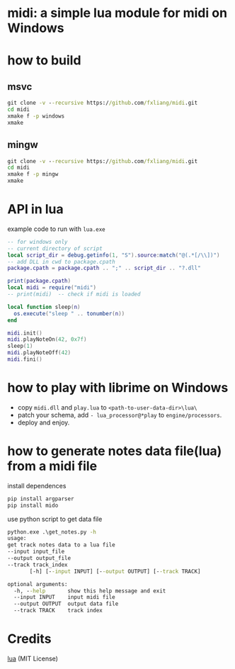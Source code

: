 # midi: a simple lua module for midi on Windows

# how to build

## msvc

```bat
git clone -v --recursive https://github.com/fxliang/midi.git
cd midi
xmake f -p windows
xmake 
```

## mingw

```bat
git clone -v --recursive https://github.com/fxliang/midi.git
cd midi
xmake f -p mingw
xmake 
```

# API in lua

example code to run with `lua.exe`

```lua
-- for windows only
-- current directory of script
local script_dir = debug.getinfo(1, "S").source:match("@(.*[/\\])")
-- add DLL in cwd to package.cpath
package.cpath = package.cpath .. ";" .. script_dir .. "?.dll"

print(package.cpath)
local midi = require("midi")
-- print(midi)  -- check if midi is loaded

local function sleep(n)
  os.execute("sleep " .. tonumber(n))
end

midi.init()
midi.playNoteOn(42, 0x7f)
sleep(1)
midi.playNoteOff(42)
midi.fini()

```

# how to play with librime on Windows

- copy `midi.dll` and `play.lua` to `<path-to-user-data-dir>\lua\`
- patch your schema, add  `- lua_processor@*play` to `engine/processors`.
- deploy and enjoy.

# how to generate notes data file(lua) from a midi file

install dependences
```bat
pip install argparser
pip install mido
```

use python script to get data file

```bat
python.exe .\get_notes.py -h
usage:
get track notes data to a lua file
--input input_file
--output output_file
--track track_index
       [-h] [--input INPUT] [--output OUTPUT] [--track TRACK]

optional arguments:
  -h, --help       show this help message and exit
  --input INPUT    input midi file
  --output OUTPUT  output data file
  --track TRACK    track index
```

# Credits
[lua](https://github.com/lua/lua.git) (MIT License)